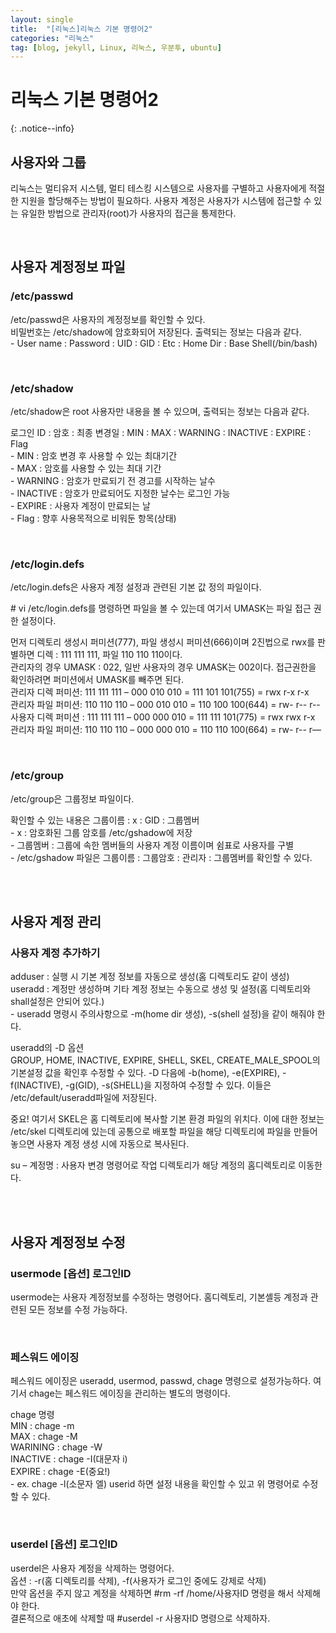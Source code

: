 ```yaml
---
layout: single
title:  "[리눅스]리눅스 기본 명령어2"
categories: "리눅스"
tag: [blog, jekyll, Linux, 리눅스, 우분투, ubuntu]
---
```

# 리눅스 기본 명령어2
{: .notice--info}

## 사용자와 그룹
<p>리눅스는 멀티유저 시스템, 멀티 테스킹 시스템으로 사용자를 구별하고 사용자에게 적절한 지원을 할당해주는 방법이 필요하다. 사용자 계정은 사용자가 시스템에 접근할 수 있는 유일한 방법으로 관리자(root)가 사용자의 접근을 통제한다.</p>
<br>

## 사용자 계정정보 파일

### /etc/passwd
<p>/etc/passwd은 사용자의 계정정보를 확인할 수 있다.
<br>비밀번호는 /etc/shadow에 암호화되어 저장된다. 출력되는 정보는 다음과 같다.
<br>- User name : Password : UID : GID : Etc : Home Dir : Base Shell(/bin/bash)</p>
<br>

### /etc/shadow
<p>/etc/shadow은 root 사용자만 내용을 볼 수 있으며, 출력되는 정보는 다음과 같다.</p>
<p>로그인 ID : 암호 : 최종 변경일 : MIN : MAX : WARNING : INACTIVE : EXPIRE : Flag
<br> - MIN : 암호 변경 후 사용할 수 있는 최대기간
<br> - MAX : 암호를 사용할 수 있는 최대 기간
<br> - WARNING : 암호가 만료되기 전 경고를 시작하는 날수
<br> - INACTIVE : 암호가 만료되어도 지정한 날수는 로그인 가능
<br> - EXPIRE : 사용자 계정이 만료되는 날
<br> - Flag : 향후 사용목적으로 비워둔 항목(상태)</p>
<br>

### /etc/login.defs
<p>/etc/login.defs은 사용자 계정 설정과 관련된 기본 값 정의 파일이다.</p>
<p># vi /etc/login.defs를 명령하면 파일을 볼 수 있는데 여기서 UMASK는 파일 접근 권한 설정이다.</p>
<p>먼저 디렉토리 생성시 퍼미션(777), 파일 생성시 퍼미션(666)이며 2진법으로 rwx를 판별하면 디렉 : 111 111 111, 파일 110 110 110이다. 
<br>관리자의 경우 UMASK : 022, 일반 사용자의 경우 UMASK는 002이다. 접근권한을 확인하려면 퍼미션에서 UMASK를 빼주면 된다. 
<br>관리자 디렉 퍼미션: 111 111 111 – 000 010 010 = 111 101 101(755) = rwx r-x r-x 
<br>관리자 파일 퍼미션: 110 110 110 – 000 010 010 = 110 100 100(644) = rw- r-- r-- 
<br>사용자 디렉 퍼미션 : 111 111 111 – 000 000 010 = 111 111 101(775) = rwx rwx r-x 
<br>관리자 파일 퍼미션: 110 110 110 – 000 000 010 = 110 110 100(664) = rw- r-- r—</p>
<br>

### /etc/group
<p>/etc/group은 그룹정보 파일이다.</p>
<p>확인할 수 있는 내용은 그룹이름 : x : GID : 그룹멤버
<br> - x : 암호화된 그룹 암호를 /etc/gshadow에 저장
<br> - 그룹멤버 : 그룹에 속한 멤버들의 사용자 계정 이름이며 쉼표로 사용자를 구별
<br> - /etc/gshadow 파일은 그룹이름 : 그룹암호 : 관리자 : 그룹멤버를 확인할 수 있다.</p>
<br><br>

## 사용자 계정 관리

### 사용자 계정 추가하기
<p>adduser : 실행 시 기본 계정 정보를 자동으로 생성(홈 디렉토리도 같이 생성)
<br>useradd : 계정만 생성하며 기타 계정 정보는 수동으로 생성 및 설정(홈 디렉토리와 shall설정은 안되어 있다.)
<br> - useradd 명령시 주의사항으로 -m(home dir 생성), -s(shell 설정)을 같이 해줘야 한다.</p>

<p>useradd의 -D 옵션
<br>GROUP, HOME, INACTIVE, EXPIRE, SHELL, SKEL, CREATE_MALE_SPOOL의 기본설정 값을 확인후 수정할 수 있다. -D 다음에 -b(home), -e(EXPIRE), -f(INACTIVE), -g(GID), -s(SHELL)을 지정하여 수정할 수 있다. 이들은 /etc/default/useradd파일에 저장된다.</p>
<p>중요! 여기서 SKEL은 홈 디렉토리에 복사할 기본 환경 파일의 위치다. 이에 대한 정보는 /etc/skel 디렉토리에 있는데 공통으로 배포할 파일을 해당 디렉토리에 파일을 만들어 놓으면 사용자 계정 생성 시에 자동으로 복사된다.</p>
<p>su – 계정명 : 사용자 변경 명령어로 작업 디렉토리가 해당 계정의 홈디렉토리로 이동한다.</p>
<br><br>

## 사용자 계정정보 수정

### usermode [옵션] 로그인ID
<p>usermode는 사용자 계정정보를 수정하는 명령어다. 홈디렉토리, 기본셸등 계정과 관련된 모든 정보를 수정 가능하다.</p>
<br>

### 페스워드 에이징
<p>페스워드 에이징은 useradd, usermod, passwd, chage 명령으로 설정가능하다. 여기서 chage는 페스워드 에이징을 관리하는 별도의 명령이다.</p>
<p>chage 명령
<br>MIN : chage -m
<br>MAX : chage -M
<br>WARINING : chage -W
<br>INACTIVE : chage -I(대문자 i)
<br>EXPIRE : chage -E(중요!)
<br> - ex. chage -l(소문자 엘) userid 하면 설정 내용을 확인할 수 있고 위 명령어로 수정할 수 있다.</p>
<br>

### userdel [옵션] 로그인ID
<p>userdel은 사용자 계정을 삭제하는 명령어다. 
<br>옵션 : -r(홈 디렉토리를 삭제), -f(사용자가 로그인 중에도 강제로 삭제)
<br>만약 옵션을 주지 않고 계정을 삭제하면 #rm -rf /home/사용자ID 명령을 해서 삭제해야 한다. <br>결론적으로 애초에 삭제할 때 #userdel -r 사용자ID 명령으로 삭제하자.</p>
